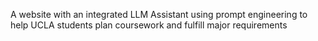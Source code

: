  A website with an integrated LLM Assistant using prompt engineering to help UCLA students plan coursework and fulfill major requirements
